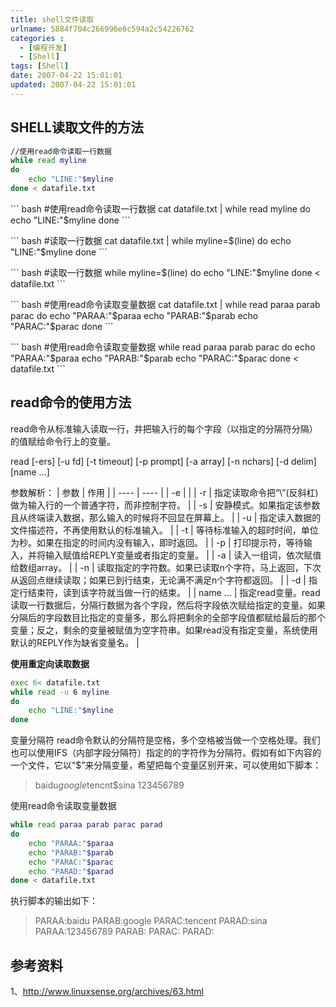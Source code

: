```yaml
---
title: shell文件读取
urlname: 5884f704c266996e0c594a2c54226762
categories : 
  - [编程开发]
  - [Shell]
tags: [Shell]
date: 2007-04-22 15:01:01
updated: 2007-04-22 15:01:01
---
```

## SHELL读取文件的方法
``` bash
//使用read命令读取一行数据
while read myline
do
	echo "LINE:"$myline
done < datafile.txt
```
<p>
``` bash
#使用read命令读取一行数据
cat datafile.txt | while read myline
do 
	echo "LINE:"$myline
done
```
<p>
``` bash
#读取一行数据
cat datafile.txt | while myline=$(line)
do 
	echo "LINE:"$myline
done
```
<p>
``` bash
#读取一行数据
while myline=$(line)
do 
	echo "LINE:"$myline
done < datafile.txt
```
<p>
``` bash
#使用read命令读取变量数据
cat datafile.txt | while read paraa parab parac
do
	echo "PARAA:"$paraa
	echo "PARAB:"$parab
	echo "PARAC:"$parac
done
```
<p>
``` bash
#使用read命令读取变量数据
while read paraa parab parac
do
	echo "PARAA:"$paraa
	echo "PARAB:"$parab
	echo "PARAC:"$parac
done < datafile.txt
```

## read命令的使用方法
read命令从标准输入读取一行，并把输入行的每个字段（以指定的分隔符分隔）的值赋给命令行上的变量。

read [-ers] [-u fd] [-t timeout] [-p prompt] [-a array] [-n nchars] [-d delim] [name ...] 

参数解析：
| 参数 | 作用 |
| ---- | ---- |
| -e |  |
| -r	| 指定读取命令把“\”(反斜杠)做为输入行的一个普通字符，而非控制字符。 |
| -s	| 安静模式。如果指定该参数且从终端读入数据，那么输入的时候将不回显在屏幕上。 |
| -u <fd>|	指定读入数据的文件描述符，不再使用默认的标准输入。 |
| -t <timeout>	| 等待标准输入的超时时间，单位为秒。如果在指定的时间内没有输入，即时返回。 |
| -p <prompt>	| 打印提示符，等待输入，并将输入赋值给REPLY变量或者指定的变量。 |
| -a <array>	| 读入一组词，依次赋值给数组array。 |
| -n <nchars>	| 读取指定的字符数。如果已读取n个字符，马上返回，下次从返回点继续读取；如果已到行结束，无论满不满足n个字符都返回。 |
| -d <delim>	| 指定行结束符，读到该字符就当做一行的结束。 |
| name ... | 	指定read变量。read读取一行数据后，分隔行数据为各个字段，然后将字段依次赋给指定的变量。如果分隔后的字段数目比指定的变量多，那么将把剩余的全部字段值都赋给最后的那个变量；反之，剩余的变量被赋值为空字符串。如果read没有指定变量，系统使用默认的REPLY作为缺省变量名。 |

<strong>使用重定向读取数据</strong>
``` bash
exec 6< datafile.txt
while read -u 6 myline
do
	echo "LINE:"$myline
done
```

变量分隔符
read命令默认的分隔符是空格，多个空格被当做一个空格处理。我们也可以使用IFS（内部字段分隔符）指定的的字符作为分隔符。假如有如下内容的一个文件，它以“$”来分隔变量，希望把每个变量区别开来，可以使用如下脚本：

> baidu$google$tencnt$sina
> 123456789

使用read命令读取变量数据
``` bash
while read paraa parab parac parad
do
	echo "PARAA:"$paraa
	echo "PARAB:"$parab
	echo "PARAC:"$parac
	echo "PARAD:"$parad
done < datafile.txt
```

执行脚本的输出如下：
> PARAA:baidu
> PARAB:google
> PARAC:tencent
> PARAD:sina
> PARAA:123456789
> PARAB:
> PARAC:
> PARAD:


## 参考资料
1、http://www.linuxsense.org/archives/63.html
